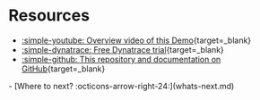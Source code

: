 # Resources

- [:simple-youtube: Overview video of this Demo](https://www.youtube.com/watch?v=91t_NWnTFWA){target=_blank}
- [:simple-dynatrace: Free Dynatrace trial](https://dt-url.net/trial){target=_blank}
- [:simple-github: This repository and documentation on GitHub](https://github.com/dynatrace/obslab-release-validation){target=_blank}

<div class="grid cards" markdown>
- [Where to next? :octicons-arrow-right-24:](whats-next.md)
</div>